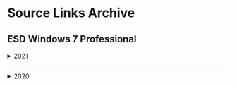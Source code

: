 # Source Links Archive

## ESD Windows 7 Professional

<details><summary>2021</summary>

2021-08
```
https://gldp.gloeyisk.workers.dev/0:/os/Win7.Professional.x64.gloeyisk.210815.iso
https://www.mediafire.com/file/okhpskt95tqxa5o/Win7.Professional.x64.gloeyisk.210815.iso/file
```

2021-07
```
https://gldp.gloeyisk.workers.dev/0:/os/Win7.Professional.x64.gloeyisk.210728.iso
https://www.mediafire.com/file/hz1pazr1h8piiyb/Win7.Professional.x64.gloeyisk.210728.iso/file
```

2021-06
```
https://gldp.gloeyisk.workers.dev/0:/os/Win7.Professional.x64.gloeyisk.210705.iso
https://www.mediafire.com/file/pyzqqnr2cd0ndea/Win7.Professional.x64.gloeyisk.210705.iso/file
```

2021-05
```
https://gldp.gloeyisk.workers.dev/0:/os/Win7.Professional.x64.gloeyisk.210523.iso
https://www.mediafire.com/file/z143b378mpvej3e/Win7.Professional.x64.gloeyisk.210523.iso/file
```

2021-04
```
https://gldp.gloeyisk.workers.dev/0:/os/Win7.Professional.x64.gloeyisk.210422.iso
https://www.mediafire.com/file/6viw866771gzr2a/Win7.Professional.x64.gloeyisk.210422.iso/file
```

2021-03
```
https://gldp.gloeyisk.workers.dev/0:/os/Win7.Professional.x64.gloeyisk.210312.iso
https://www.mediafire.com/file/eyz2tzl1v5h69kp/Win7.Professional.x64.gloeyisk.210312.iso/file
```

2021-02
```
https://gldp.gloeyisk.workers.dev/0:/os/Win7.Professional.x64.gloeyisk.210216.iso
https://www.mediafire.com/file/ezlp04uwvncz5wj/Win7.Professional.x64.gloeyisk.210216.iso/file
```

2021-01
```
https://gldp.gloeyisk.workers.dev/0:/os/Win7.Professional.x64.gloeyisk.210116.iso
https://www.mediafire.com/file/z93mzkjbfv9drqa/Win7.Professional.x64.gloeyisk.210116.iso/file
```
</details>

______________________________

<details><summary>2020</summary>

2020-12
```
https://gldp.gloeyisk.workers.dev/0:/os/Win7.Professional.x64.gloeyisk.201212.iso
https://www.mediafire.com/file/z9q38c4cc897par/Win7.Professional.x64.gloeyisk.201212.iso/file
```

2020-11
```
https://gldp.gloeyisk.workers.dev/0:/os/Win7.Professional.x64.gloeyisk.201113.iso
https://www.mediafire.com/file/dn58m5iwz4q5izo/Win7.Professional.x64.gloeyisk.201113.iso/file
```
</details>
